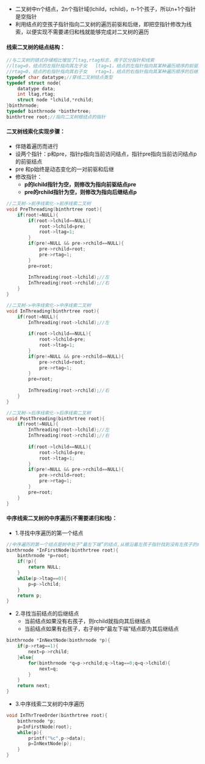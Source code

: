 - 二叉树中n个结点，2n个指针域(lchild，rchild)，n-1个孩子，所以n+1个指针是空指针
- 利用结点的空孩子指针指向二叉树的遍历前驱和后继，即把空指针修改为线索，以便实现不需要递归和栈就能够完成对二叉树的遍历

#### 线索二叉树的结点结构：

```c
//与二叉树的链式存储相比增加了ltag,rtag标志，用于区分指针和线索
//ltag=0，结点的左指针指向其左子女   ltag=1，结点的左指针指向其某种遍历顺序的前驱结点
//rtag=0，结点的右指针指向其右子女	rtag=1，结点的右指针指向其某种遍历顺序的后继结点
typedef char datatype;//穿线二叉树结点类型
typedef struct node{
	datatype data;
	int ltag,rtag;
	struct node *lchild,*rchild;
}binthrnode;
typedef binthrnode *binthrtree;
binthrtree root;//指向二叉树根结点的指针
```

#### 二叉树线索化实现步骤：

- 伴随着遍历而进行
- 设两个指针：p和pre，指针p指向当前访问结点，指针pre指向当前访问结点p的前驱结点
- pre 和p始终是动态变化的一对前驱和后继
- 修改指针：
  - **p的lchild指针为空，则修改为指向前驱结点pre**
  - **pre的rchild指针为空，则修改为指向后继结点p**

```c
//二叉树->前序线索化->前序线索二叉树
void PreThreading(binthrtree root){
	if(root!=NULL){
		if(root->lchild==NULL){
			root->lchild=pre;
			root->ltag=1;
		}
		if(pre!=NULL && pre->rchild==NULL){
			pre->rchild=root;
			pre->rtag=1;
		}
		pre=root;
        
        InThreading(root->lchild);//左
		InThreading(root->rchild);//右
	}
}
```

```c
//二叉树->中序线索化->中序线索二叉树
void InThreading(binthrtree root){
	if(root!=NULL){
		InThreading(root->lchild);//左
        
		if(root->lchild==NULL){
			root->lchild=pre;
			root->ltag=1;
		}
		if(pre!=NULL && pre->rchild==NULL){
			pre->rchild=root;
			pre->rtag=1;
		}
		pre=root;
        
		InThreading(root->rchild);//右
	}
}
```

```c
//二叉树->后序线索化->后序线索二叉树
void PostThreading(binthrtree root){
	if(root!=NULL){
        InThreading(root->lchild);//左
		InThreading(root->rchild);//右
        
        if(root->lchild==NULL){
			root->lchild=pre;
			root->ltag=1;
		}
		if(pre!=NULL && pre->rchild==NULL){
			pre->rchild=root;
			pre->rtag=1;
		}
		pre=root;
	}
}
```

#### 中序线索二叉树的中序遍历(不需要递归和栈)：

- 1.寻找中序遍历的第一个结点

```c
//中序遍历的第一个结点是树中处于“最左下端”的结点,从根沿着左孩子指针找到没有左孩子的结点就是
binthrnode *InFirstNode(binthrtree root){
	binthrnode *p=root;
	if(!p){
		return NULL;
	}
	while(p->ltag==0){
		p=p->lchild;
	}
	return p;
}
```

- 2.寻找当前结点的后继结点
  - 当前结点如果没有右孩子，则rchild就指向其后继结点
  - 当前结点如果有右孩子，右子树中“最左下端”结点即为其后继结点

```c
binthrnode *InNextNode(binthrnode *p){
	if(p->rtag==1){
		next=p->rchild;
	}else{
        for(binthrnode *q=p->rchild;q->ltag==0;q=q->lchild){
            next=q;
        }
    }
	return next;
}
```

- 3.中序线索二叉树的中序遍历

```c
void InThrTreeOrder(binthrtree root){
	binthrnode *p;
	p=InFirstNode(root);
	while(p){
		printf("%c",p->data);
		p=InNextNode(p);
	}
}
```

